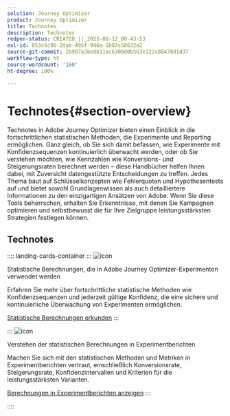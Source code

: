 ```yaml
---
solution: Journey Optimizer
product: Journey Optimizer
title: Technotes
description: Technotes
redpen-status: CREATED_||_2025-08-12_00-43-53
exl-id: 853c6c96-2dab-495f-946a-1b03c50632a2
source-git-commit: 2b907a3be8b11ac6308d0b563e122c88478d1d37
workflow-type: ht
source-wordcount: '160'
ht-degree: 100%

---
```


# Technotes{#section-overview}

Technotes in Adobe Journey Optimizer bieten einen Einblick in die fortschrittlichen statistischen Methoden, die Experimente und Reporting ermöglichen. Ganz gleich, ob Sie sich damit befassen, wie Experimente mit Konfidenzsequenzen kontinuierlich überwacht werden, oder ob Sie verstehen möchten, wie Kennzahlen wie Konversions- und Steigerungsraten berechnet werden – diese Handbücher helfen Ihnen dabei, mit Zuversicht datengestützte Entscheidungen zu treffen. Jedes Thema baut auf Schlüsselkonzepten wie Fehlerquoten und Hypothesentests auf und bietet sowohl Grundlagenwissen als auch detailliertere Informationen zu den einzigartigen Ansätzen von Adobe. Wenn Sie diese Tools beherrschen, erhalten Sie Erkenntnisse, mit denen Sie Kampagnen optimieren und selbstbewusst die für Ihre Zielgruppe leistungsstärksten Strategien festlegen können.

## Technotes

:::: landing-cards-container
:::
![icon](https://cdn.experienceleague.adobe.com/icons/book.svg)

Statistische Berechnungen, die in Adobe Journey Optimizer-Experimenten verwendet werden

Erfahren Sie mehr über fortschrittliche statistische Methoden wie Konfidenzsequenzen und jederzeit gültige Konfidenz, die eine sichere und kontinuierliche Überwachung von Experimenten ermöglichen.

[Statistische Berechnungen erkunden](../using/content-management/experiment-calculations.md)
:::

:::
![icon](https://cdn.experienceleague.adobe.com/icons/chart-line.svg)

Verstehen der statistischen Berechnungen in Experimentberichten

Machen Sie sich mit den statistischen Methoden und Metriken in Experimentberichten vertraut, einschließlich Konversionsrate, Steigerungsrate, Konfidenzintervallen und Kriterien für die leistungsstärksten Varianten.

[Berechnungen in Experimentberichten anzeigen](../using/content-management/experiment-report-calculations.md)
:::

::::
